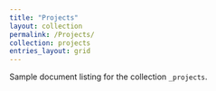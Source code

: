 ```yaml
---
title: "Projects"
layout: collection
permalink: /Projects/
collection: projects
entries_layout: grid
---
```


Sample document listing for the collection `_projects`.
